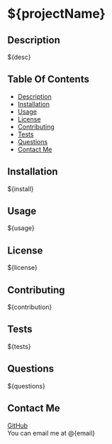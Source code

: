 # ${projectName}

## Description
${desc}

## Table Of Contents
- [Description](#description)
- [Installation](#installation)
- [Usage](#usage)
- [License](#license)
- [Contributing](#contributing)
- [Tests](#tests)
- [Questions](#questions)
- [Contact Me](#contact-me)

## Installation
${install}

## Usage
${usage}

## License
${license}

## Contributing
${contribution}

## Tests
${tests}

## Questions
${questions}

## Contact Me
[GitHub](https://github.com/${github})  
You can email me at @{email}  

